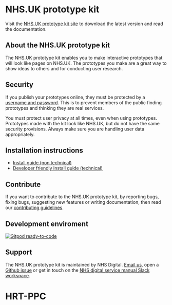 # NHS.UK prototype kit

Visit the <a href="http://nhsuk-prototype-kit.azurewebsites.net/docs">NHS.UK prototype kit site</a> to download the latest version and read the documentation.

## About the NHS.UK prototype kit

The NHS.UK prototype kit enables you to make interactive prototypes that will look like pages on NHS.UK. The prototypes you make are a great way to show ideas to others and for conducting user research.

## Security

If you publish your prototypes online, they must be protected by a <a href="http://nhsuk-prototype-kit.azurewebsites.net/docs/how-tos/heroku">username and password</a>. This is to prevent members of the public finding prototypes and thinking they are real services.

You must protect user privacy at all times, even when using prototypes. Prototypes made with the kit look like NHS.UK, but do not have the same security provisions. Always make sure you are handling user data appropriately.

## Installation instructions

- <a href="http://nhsuk-prototype-kit.azurewebsites.net/docs/install/simple">Install guide (non technical)</a>
- <a href="http://nhsuk-prototype-kit.azurewebsites.net/docs/install/advanced">Developer friendly install guide (technical)</a>

## Contribute

If you want to contribute to the NHS.UK prototype kit, by reporting bugs, fixing bugs, suggesting new features or writing documentation, then read our [contributing guidelines](CONTRIBUTING.md).

## Development enviroment

[![Gitpod ready-to-code](https://img.shields.io/badge/Gitpod-ready--to--code-blue?logo=gitpod)](https://gitpod.io/#https://github.com/nhsuk/nhsuk-prototype-kit)

## Support

The NHS.UK prototype kit is maintained by NHS Digital. [Email us](mailto:service-manual@nhs.net), open a [Github issue](https://github.com/nhsuk/nhsuk-prototype-kit/issues/new) or get in touch on the [NHS digital service manual Slack workspace](https://join.slack.com/t/nhs-service-manual/shared_invite/enQtNTIyOTEyNjU3NDkyLTk4NDQ3YzkwYzk1Njk5YjAxYTI5YTVkZmUxMGQ0ZjA3NjMyM2ZkNjBlMWMxODVjZjYzNzg1ZmU4MWY1NmE2YzE).
# HRT-PPC
